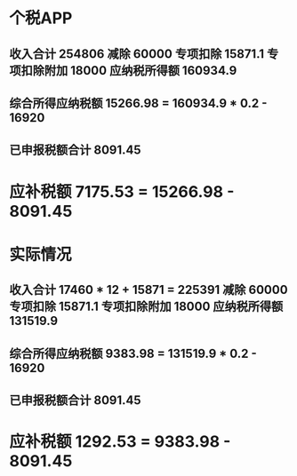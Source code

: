 个税APP
=========================================================================
收入合计 		254806
减除				60000
专项扣除 		15871.1
专项扣除附加		18000
应纳税所得额		160934.9
-------------------------------------------------------------------------
综合所得应纳税额	15266.98 = 160934.9 * 0.2 - 16920
-------------------------------------------------------------------------
已申报税额合计	8091.45
-------------------------------------------------------------------------
应补税额			7175.53 = 15266.98 - 8091.45
=========================================================================

实际情况
=========================================================================
收入合计			17460 * 12 + 15871 = 225391
减除				60000
专项扣除 		15871.1
专项扣除附加		18000
应纳税所得额		131519.9
-------------------------------------------------------------------------
综合所得应纳税额	9383.98 = 131519.9 * 0.2 - 16920
-------------------------------------------------------------------------
已申报税额合计	8091.45
-------------------------------------------------------------------------
应补税额			1292.53 = 9383.98 - 8091.45
=========================================================================

